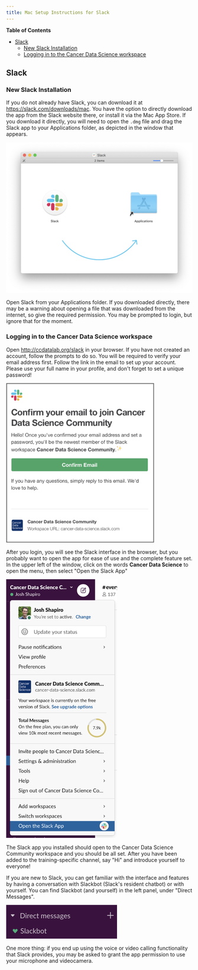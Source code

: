 ```yaml
---
title: Mac Setup Instructions for Slack
---
```


<!-- START doctoc generated TOC please keep comment here to allow auto update -->
<!-- DON'T EDIT THIS SECTION, INSTEAD RE-RUN doctoc TO UPDATE -->
**Table of Contents**

- [Slack](#slack)
  - [New Slack Installation](#new-slack-installation)
  - [Logging in to the Cancer Data Science workspace](#logging-in-to-the-cancer-data-science-workspace)

<!-- END doctoc generated TOC please keep comment here to allow auto update -->


## Slack

### New Slack Installation

If you do not already have Slack, you can download it at <https://slack.com/downloads/mac>.
You have the option to directly download the app from the Slack website there, or install it via the Mac App Store.
If you download it directly, you will need to open the `.dmg` file and drag the Slack app to your Applications folder, as depicted in the window that appears.

<img src="screenshots/mac-slack-01-install.png" alt="Slack installation window" width = "600">

Open Slack from your Applications folder.
If you downloaded directly, there may be a warning about opening a file that was downloaded from the internet, so give the required permission.
You may be prompted to login, but ignore that for the moment.

### Logging in to the Cancer Data Science workspace

Open <http://ccdatalab.org/slack> in your browser.
If you have not created an account, follow the prompts to do so.
You will be required to verify your email address first.
Follow the link in the email to set up your account.
Please use your full name in your profile, and don't forget to set a unique password!

<img src="screenshots/slack-join-email.png" alt="Slack email confirmation" width = "400">

After you login, you will see the Slack interface in the browser, but you probably want to open the app for ease of use and the complete feature set.
In the upper left of the window, click on the words **Cancer Data Science** to open the menu, then select "Open the Slack App"

<img src="screenshots/slack-open-app.png" alt="Slack open app menu" width = "300">

The Slack app you installed should open to the Cancer Data Science Community workspace and you should be all set.
After you have been added to the training-specific channel, say "Hi" and introduce yourself to everyone!

If you are new to Slack, you can get familiar with the interface and features by having a conversation with Slackbot (Slack's resident chatbot) or with yourself.
You can find Slackbot (and yourself) in the left panel, under "Direct Messages".

<img src="screenshots/slack-dm-slackbot.png" alt="DM Slackbot" width = "300">

One more thing: if you end up using the voice or video calling functionality that Slack provides, you may be asked to grant the app permission to use your microphone and videocamera.

